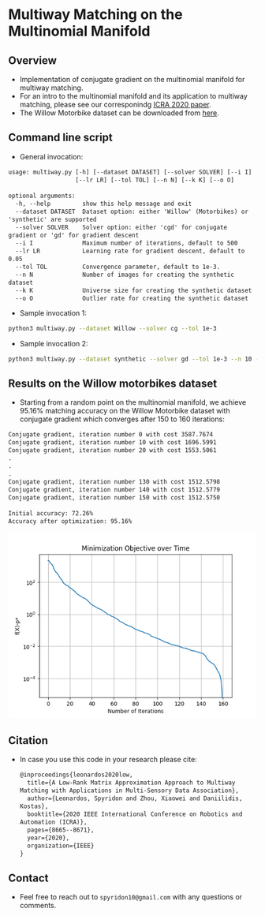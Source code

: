# Multiway Matching on the Multinomial Manifold

## Overview

* Implementation of conjugate gradient on the multinomial manifold for multiway matching. 
* For an intro to the multinomial manifold and its application to multiway matching, please see our corresponindg [ICRA 2020 paper](paper/LeonardosMultiwayICRA2020.pdf).
* The Willow Motorbike dataset can be downloaded from [here](https://www.di.ens.fr/willow/research/graphlearning/).  

## Command line script

* General invocation:
```
usage: multiway.py [-h] [--dataset DATASET] [--solver SOLVER] [--i I]
                   [--lr LR] [--tol TOL] [--n N] [--k K] [--o O]

optional arguments:
  -h, --help         show this help message and exit
  --dataset DATASET  Dataset option: either 'Willow' (Motorbikes) or 'synthetic' are supported
  --solver SOLVER    Solver option: either 'cgd' for conjugate gradient or 'gd' for gradient descent
  --i I              Maximum number of iterations, default to 500
  --lr LR            Learning rate for gradient descent, default to 0.05
  --tol TOL          Convergence parameter, default to 1e-3.
  --n N              Number of images for creating the synthetic dataset
  --k K              Universe size for creating the synthetic dataset
  --o O              Outlier rate for creating the synthetic dataset
```

* Sample invocation 1:
```bash
python3 multiway.py --dataset Willow --solver cg --tol 1e-3
```
* Sample invocation 2:
```bash
python3 multiway.py --dataset synthetic --solver gd --tol 1e-3 --n 10 --k 20 --o 0.3
```

## Results on the Willow motorbikes dataset

* Starting from a random point on the multinomial manifold, we achieve 95.16% matching accuracy on the Willow Motorbike dataset with conjugate gradient which converges after 150 to 160 iterations: 
```
Conjugate gradient, iteration number 0 with cost 3587.7674
Conjugate gradient, iteration number 10 with cost 1696.5991
Conjugate gradient, iteration number 20 with cost 1553.5061
.
.
.
Conjugate gradient, iteration number 130 with cost 1512.5798
Conjugate gradient, iteration number 140 with cost 1512.5779
Conjugate gradient, iteration number 150 with cost 1512.5750

Initial accuracy: 72.26%
Accuracy after optimization: 95.16%
```

![image info](./fig/cost.png)

## Citation

* In case you use this code in your research please cite:
  ```
  @inproceedings{leonardos2020low,
    title={A Low-Rank Matrix Approximation Approach to Multiway Matching with Applications in Multi-Sensory Data Association},
    author={Leonardos, Spyridon and Zhou, Xiaowei and Daniilidis, Kostas},
    booktitle={2020 IEEE International Conference on Robotics and Automation (ICRA)},
    pages={8665--8671},
    year={2020},
    organization={IEEE}
  }
  ```
  
## Contact 
  
* Feel free to reach out to `spyridon10@gmail.com` with any questions or comments. 
